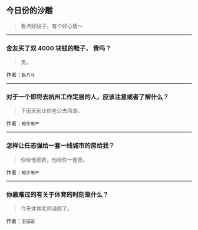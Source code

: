 ## 今日份的沙雕

> 看点好段子，有个好心情～


 
---

### 舍友买了双 4000 块钱的鞋子， 贵吗？

> 贵。


作者：`赵八斗`

---

### 对于一个即将去杭州工作定居的人，应该注意或者了解什么？

> 下雨天别让你老公去西湖。


作者：`知乎用户`

---

### 怎样让任志强给一套一线城市的房给我？

> 你给他房款，他给你一套房。


作者：`知乎用户`

---

### 你最难过的有关于体育的时刻是什么？

> 今天体育老师请假了。


作者：`王逗逗`